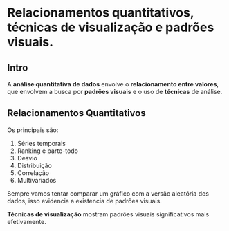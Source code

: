 # Relacionamentos quantitativos, técnicas de visualização e padrões visuais.

## Intro

A **análise quantitativa de dados** envolve o **relacionamento entre valores**, que envolvem a busca por **padrões visuais** e o uso de **técnicas** de análise.


## Relacionamentos Quantitativos 

Os principais são:
1. Séries temporais
2. Ranking e parte-todo
3. Desvio
4. Distribuição
5. Correlação
6. Multivariados

Sempre vamos tentar comparar um gráfico com a versão aleatória dos dados, isso evidencia a existencia de padrões visuais.

**Técnicas de visualização** mostram padrões visuais significativos mais efetivamente.